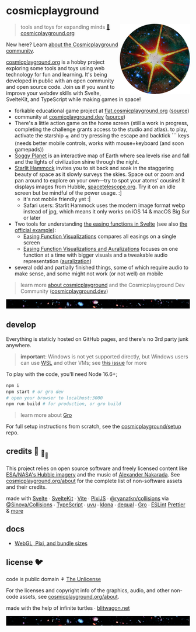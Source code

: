 # cosmicplayground

[<img src="/src/static/favicon.png" align="right" width="192" height="192">](https://www.cosmicplayground.org)

> tools and toys for expanding minds
> [:milky_way: cosmicplayground.org](https://www.cosmicplayground.org)

New here? Learn
[about the Cosmicplayground community](https://github.com/cosmicplayground/community).

[cosmicplayground.org](https://www.cosmicplayground.org)
is a hobby project exploring some tools and toys using web technology for fun and learning.
It's being developed in public with an open community and open source code.
Join us if you want to improve your webdev skills
with Svelte, SvelteKit, and TypeScript while making games in space!

- forkable educational game project at
  [flat.cosmicplayground.org](https://flat.cosmicplayground.org)
  ([source](https://github.com/cosmicplayground/flat))
- community at [cosmicplayground.dev](https://www.cosmicplayground.dev)
  ([source](https://github.com/cosmicplayground/community))
- There's a little action game on the home screen
  (still a work in progress, completing the challenge grants access to the studio and atlas).
  to play, activate the starship `🛸` and try pressing the escape and backtick `\`` keys
  (needs better mobile controls, works with mouse+keyboard (and soon gamepads))
- [Soggy Planet](https://www.cosmicplayground.org/soggy-planet) is an interactive map of Earth
  where sea levels rise and fall and the lights of civilization shine through the night.
- [Starlit Hammock](https://www.cosmicplayground.org/starlit-hammock)
  invites you to sit back and soak in the staggering beauty of space
  as it slowly surveys the skies.
  Space out or zoom and pan around to explore on your own—try to spot your atoms' cousins!
  It displays images from Hubble, [spacetelescope.org](https://www.spacetelescope.org/about/).
  Try it on an idle screen but be mindful of the power usage. :]
  - it's not mobile friendly yet :|
  - Safari users: Starlit Hammock uses the modern image format webp instead of jpg,
    which means it only works on iOS 14 & macOS Big Sur or later
- Two tools for understanding
  [the easing functions in Svelte](https://svelte.dev/docs#run-time-svelte-easing)
  (see also [the official example](https://svelte.dev/examples/easing)):
  - [Easing Function Visualizations](https://www.cosmicplayground.org/easings-1)
    compares all easings on a single screen
  - [Easing Function Visualizations and Auralizations](https://www.cosmicplayground.org/easings-2)
    focuses on one function at a time with bigger visuals and a tweakable audio representation
    ([auralization](https://en.wikipedia.org/wiki/Auralization))
- several odd and partially finished things, some of which require audio to make sense,
  and some might not work (or not well) on mobile

> learn more [about cosmicplayground](https://www.cosmicplayground.org/about)
> and the Cosmicplayground Dev Community ([cosmicplayground.dev](https://www.cosmicplayground.dev))

[![galaxies](/src/static/assets/space/galaxies-banner.jpg)](/src/static/assets/space/galaxies.jpg)

## develop

Everything is staticly hosted on GitHub pages,
and there's no 3rd party junk anywhere.

> **important**: Windows is not yet supported directly, but Windows users can use
> [WSL](https://docs.microsoft.com/en-us/windows/wsl/about) and other VMs;
> see [this issue](https://github.com/cosmicplayground/cosmicplayground/issues/29) for more

To play with the code, you'll need Node 16.6+;

```bash
npm i
npm start # or gro dev
# open your browser to localhost:3000
npm run build # for production, or gro build
```

> learn more about [Gro](https://github.com/feltcoop/gro)

For full setup instructions from scratch,
see the [cosmicplayground/setup](https://github.com/cosmicplayground/setup) repo.

## credits :turtle: <sub>:turtle:</sub><sub><sub>:turtle:</sub></sub>

This project relies on open source software and
freely licensed content like [ESA/NASA's Hubble imagery](https://www.spacetelescope.org)
and the music of [Alexander Nakarada](https://www.serpentsoundstudios.com).
See [cosmicplayground.org/about](https://www.cosmicplayground.org/about)
for the complete list of non-software assets and their credits.

made with [Svelte](https://github.com/sveltejs/svelte) ∙
[SvelteKit](https://github.com/sveltejs/kit) ∙
[Vite](https://github.com/vitejs/vite) ∙
[PixiJS](https://github.com/pixijs/pixi.js) ∙
[@ryanatkn/collisions](https://github.com/ryanatkn/collisions/) via
[@Sinova/Collisions](https://github.com/Sinova/Collisions/) ∙
[TypeScript](https://github.com/microsoft/TypeScript) ∙
[uvu](https://github.com/lukeed/uvu) ∙
[klona](https://github.com/lukeed/klona) ∙
[dequal](https://github.com/lukeed/dequal) ∙
[Gro](https://github.com/feltcoop/gro) ∙
[ESLint](https://github.com/eslint/eslint)
[Prettier](https://github.com/prettier/prettier)
& [more](package.json)

## docs

- [WebGL, Pixi, and bundle sizes](/src/docs/pixi.md)

## license 🐦

code is public domain ⚘ [The Unlicense](license)

For the licenses and copyright info of the
graphics, audio, and other non-code assets,
see [cosmicplayground.org/about](https://www.cosmicplayground.org/about).

made with the help of infinite turtles ∙
[blitwagon.net](https://www.blitwagon.net)

[![galaxies](/src/static/assets/space/galaxies-banner.jpg)](/src/static/assets/space/galaxies.jpg)
